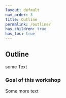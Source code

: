 ```yaml
---
layout: default
nav_order: 3
title: Outline
permalink: /outline/
has_children: true
has_toc: true
---
```



## Outline

some Text

### Goal of this workshop

Some more text
